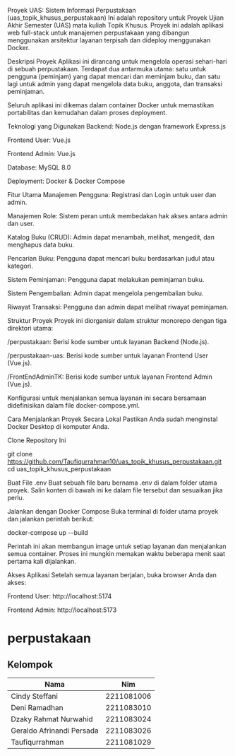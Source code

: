 Proyek UAS: Sistem Informasi Perpustakaan (uas_topik_khusus_perpustakaan)
Ini adalah repository untuk Proyek Ujian Akhir Semester (UAS) mata kuliah Topik Khusus. Proyek ini adalah aplikasi web full-stack untuk manajemen perpustakaan yang dibangun menggunakan arsitektur layanan terpisah dan dideploy menggunakan Docker.

Deskripsi Proyek
Aplikasi ini dirancang untuk mengelola operasi sehari-hari di sebuah perpustakaan. Terdapat dua antarmuka utama: satu untuk pengguna (peminjam) yang dapat mencari dan meminjam buku, dan satu lagi untuk admin yang dapat mengelola data buku, anggota, dan transaksi peminjaman.

Seluruh aplikasi ini dikemas dalam container Docker untuk memastikan portabilitas dan kemudahan dalam proses deployment.

Teknologi yang Digunakan
Backend: Node.js dengan framework Express.js

Frontend User: Vue.js

Frontend Admin: Vue.js

Database: MySQL 8.0

Deployment: Docker & Docker Compose

Fitur Utama
Manajemen Pengguna: Registrasi dan Login untuk user dan admin.

Manajemen Role: Sistem peran untuk membedakan hak akses antara admin dan user.

Katalog Buku (CRUD): Admin dapat menambah, melihat, mengedit, dan menghapus data buku.

Pencarian Buku: Pengguna dapat mencari buku berdasarkan judul atau kategori.

Sistem Peminjaman: Pengguna dapat melakukan peminjaman buku.

Sistem Pengembalian: Admin dapat mengelola pengembalian buku.

Riwayat Transaksi: Pengguna dan admin dapat melihat riwayat peminjaman.

Struktur Proyek
Proyek ini diorganisir dalam struktur monorepo dengan tiga direktori utama:

/perpustakaan: Berisi kode sumber untuk layanan Backend (Node.js).

/perpustakaan-uas: Berisi kode sumber untuk layanan Frontend User (Vue.js).

/FrontEndAdminTK: Berisi kode sumber untuk layanan Frontend Admin (Vue.js).

Konfigurasi untuk menjalankan semua layanan ini secara bersamaan didefinisikan dalam file docker-compose.yml.

Cara Menjalankan Proyek Secara Lokal
Pastikan Anda sudah menginstal Docker Desktop di komputer Anda.

Clone Repository Ini

git clone https://github.com/Taufiqurrahman10/uas_topik_khusus_perpustakaan.git
cd uas_topik_khusus_perpustakaan

Buat File .env
Buat sebuah file baru bernama .env di dalam folder utama proyek. Salin konten di bawah ini ke dalam file tersebut dan sesuaikan jika perlu.

Jalankan dengan Docker Compose
Buka terminal di folder utama proyek dan jalankan perintah berikut:

docker-compose up --build

Perintah ini akan membangun image untuk setiap layanan dan menjalankan semua container. Proses ini mungkin memakan waktu beberapa menit saat pertama kali dijalankan.

Akses Aplikasi
Setelah semua layanan berjalan, buka browser Anda dan akses:

Frontend User: http://localhost:5174

Frontend Admin: http://localhost:5173


# perpustakaan

## Kelompok
| Nama     | Nim                          |
|----------------|-------------------------------|
| Cindy Steffani    | 2211081006              |
| Deni Ramadhan    | 2211083010             |
| Dzaky Rahmat Nurwahid    | 2211083024              |
| Geraldo Afrinandi Persada    | 2211083026              |
| Taufiqurrahman    | 2211081029   |

